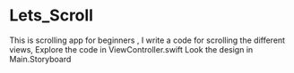 # Lets_Scroll

This is scrolling app for beginners , I write a code for scrolling the different views, 
Explore the code in ViewController.swift
Look the design in Main.Storyboard

